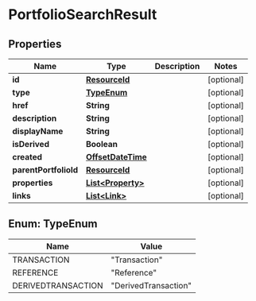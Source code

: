 

# PortfolioSearchResult

## Properties

Name | Type | Description | Notes
------------ | ------------- | ------------- | -------------
**id** | [**ResourceId**](ResourceId.md) |  |  [optional]
**type** | [**TypeEnum**](#TypeEnum) |  |  [optional]
**href** | **String** |  |  [optional]
**description** | **String** |  |  [optional]
**displayName** | **String** |  |  [optional]
**isDerived** | **Boolean** |  |  [optional]
**created** | [**OffsetDateTime**](OffsetDateTime.md) |  |  [optional]
**parentPortfolioId** | [**ResourceId**](ResourceId.md) |  |  [optional]
**properties** | [**List&lt;Property&gt;**](Property.md) |  |  [optional]
**links** | [**List&lt;Link&gt;**](Link.md) |  |  [optional]



## Enum: TypeEnum

Name | Value
---- | -----
TRANSACTION | &quot;Transaction&quot;
REFERENCE | &quot;Reference&quot;
DERIVEDTRANSACTION | &quot;DerivedTransaction&quot;



